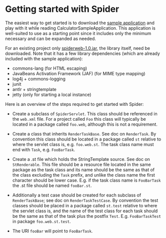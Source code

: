 # Getting started with Spider #

The easiest way to get started is to download the [sample application](http://spiderweb.googlecode.com/files/spiderweb-example-1.0.tar.gz) and play with it while reading CalculatorSampleApplication. This application is well-suited to use as a starting point since it includes only the minimum necessary and can be expanded as needed.

For an existing project only [spiderweb-1.0.jar](http://spiderweb.googlecode.com/files/spiderweb-1.0.jar), the library itself, need be downloaded. Note that it has a few library dependencies (which are already included with the sample application):

  * commons-lang (for HTML escaping)
  * JavaBeans Activation Framework (JAF) (for MIME type mapping)
  * log4j + commons-logging
  * junit
  * antlr + stringtemplate
  * jetty (only for starting a local instance)

Here is an overview of the steps required to get started with Spider:

  * Create a subclass of `SpiderServlet`. This class should be referenced in the `web.xml` file. For a project called `Foo` this class will typically be located in a package called `foo.web`, although this is not a requirement.

  * Create a class that inherits `RenderTaskBase`. See doc on `RenderTask`. By convention this class should be located in a package called `st` relative to where the servlet class is, e.g. `foo.web.st`. The task class name must end with `Task`, e.g. `FooBarTask`.

  * Create a .st file which holds the StringTemplate source. See doc on `StRenderable`. This file should be a resource file located in the same package as the task class and its name should be the same as that of the class excluding the `Task` prefix, and unlike the class name the first character should be lower case. E.g. if the task class name is `FooBarTask` the .st file should be named `fooBar.st`.

  * Additionally a test case should be created for each subclass of `RenderTaskBase`; see doc on `RenderTaskTestCase`. By convention the test classes should be placed in a package called `st.test` relative to where the servlet class is, and the name of the test class for each task should be the same as that of the task plus the postfix `Test`. E.g. `FooBarTaskTest` in package `foo.web.st.test`.

  * The URI `fooBar` will point to `FooBarTask`.